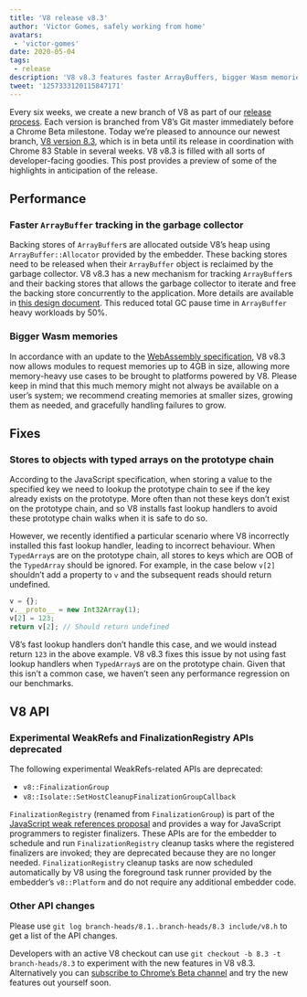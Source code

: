 ```yaml
---
title: 'V8 release v8.3'
author: 'Victor Gomes, safely working from home'
avatars:
 - 'victor-gomes'
date: 2020-05-04
tags:
 - release
description: 'V8 v8.3 features faster ArrayBuffers, bigger Wasm memories and deprecated APIs.'
tweet: '1257333120115847171'
---
```


Every six weeks, we create a new branch of V8 as part of our [release process](https://v8.dev/docs/release-process). Each version is branched from V8’s Git master immediately before a Chrome Beta milestone. Today we’re pleased to announce our newest branch, [V8 version 8.3](https://chromium.googlesource.com/v8/v8.git/+log/branch-heads/8.3), which is in beta until its release in coordination with Chrome 83 Stable in several weeks. V8 v8.3 is filled with all sorts of developer-facing goodies. This post provides a preview of some of the highlights in anticipation of the release.

## Performance

### Faster `ArrayBuffer` tracking in the garbage collector

Backing stores of `ArrayBuffer`s are allocated outside V8’s heap using  `ArrayBuffer::Allocator` provided by the embedder. These backing stores need to be released when their `ArrayBuffer` object is reclaimed by the garbage collector. V8 v8.3 has a new mechanism for tracking `ArrayBuffer`s and their backing stores that allows the garbage collector to iterate and free the backing store concurrently to the application. More details are available in [this design document](https://docs.google.com/document/d/1-ZrLdlFX1nXT3z-FAgLbKal1gI8Auiaya_My-a0UJ28/edit#heading=h.gfz6mi5p212e). This reduced total GC pause time in `ArrayBuffer` heavy workloads by 50%.

### Bigger Wasm memories

In accordance with an update to the [WebAssembly specification](https://webassembly.github.io/spec/js-api/index.html#limits), V8 v8.3 now allows modules to request memories up to 4GB in size, allowing more memory-heavy use cases to be brought to platforms powered by V8. Please keep in mind that this much memory might not always be available on a user’s system; we recommend creating memories at smaller sizes, growing them as needed, and gracefully handling failures to grow.

## Fixes

### Stores to objects with typed arrays on the prototype chain

According to the JavaScript specification, when storing a value to the specified key we need to lookup the prototype chain to see if the key already exists on the prototype. More often than not these keys don’t exist on the prototype chain, and so V8 installs fast lookup handlers to avoid these prototype chain walks when it is safe to do so.

However, we recently identified a particular scenario where V8 incorrectly installed this fast lookup handler, leading to incorrect behaviour. When `TypedArray`s are on the prototype chain, all stores to keys which are OOB of the `TypedArray` should be ignored. For example, in the case below `v[2]` shouldn’t add a property to `v` and the subsequent reads should return undefined.

```javascript
v = {};
v.__proto__ = new Int32Array(1);
v[2] = 123;
return v[2]; // Should return undefined
```

V8’s fast lookup handlers don’t handle this case, and we would instead return `123` in the above example. V8 v8.3 fixes this issue by not using fast lookup handlers when `TypedArray`s are on the prototype chain. Given that this isn’t a common case, we haven’t seen any performance regression on our benchmarks.

## V8 API

### Experimental WeakRefs and FinalizationRegistry APIs deprecated

The following experimental WeakRefs-related APIs are deprecated:

- `v8::FinalizationGroup`
- `v8::Isolate::SetHostCleanupFinalizationGroupCallback`

`FinalizationRegistry` (renamed from `FinalizationGroup`) is part of the [JavaScript weak references proposal](https://v8.dev/features/weak-references) and provides a way for JavaScript programmers to register finalizers. These APIs are for the embedder to schedule and run `FinalizationRegistry` cleanup tasks where the registered finalizers are invoked; they are deprecated because they are no longer needed. `FinalizationRegistry` cleanup tasks are now scheduled automatically by V8 using the foreground task runner provided by the embedder’s `v8::Platform` and do not require any additional embedder code.

### Other API changes

Please use `git log branch-heads/8.1..branch-heads/8.3 include/v8.h` to get a list of the API changes.

Developers with an active V8 checkout can use `git checkout -b 8.3 -t branch-heads/8.3` to experiment with the new features in V8 v8.3. Alternatively you can [subscribe to Chrome’s Beta channel](https://www.google.com/chrome/browser/beta.html) and try the new features out yourself soon.
